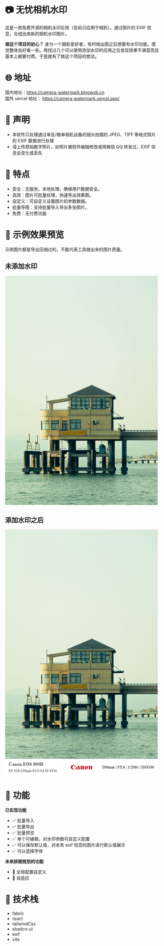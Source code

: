 # 📷 无忧相机水印

这是一款免费开源的相机水印应用（目前只应用于相机）。通过图片的 EXIF 信息，合成出来新的相机水印图片。

**做这个项目的初心？**
身为一个摄影爱好者，有时候出图之后想要有水印功能，感觉整体会好看一些。再找过几个可以使用添加水印的应用之后发现效果不满意而且基本上都要付费。于是就有了做这个项目的想法。

# 🌐 地址

国内地址：https://camera-watermark.blogwxb.cn  
国外 vercel 地址： https://camera-watermark.vercel.app/

# 📢 声明

- 本软件只处理通过单反/微单相机设备的镜头拍摄的 JPEG、TIFF 等格式照片的 EXIF 数据进行处理
- 请上传原始数字照片，如照片被软件编辑修改或用微信 QQ 转发过，EXIF 信息会变化或丢失

# 🚀 特点

- 安全：无服务，本地处理，确保用户数据安全。
- 高效：图片可批量处理，快速导出效果图。
- 自定义：可自定义设置图片的参数数据。
- 批量导图：支持批量导入导出多张图片。
- 免费：无付费功能

# 👀 示例效果预览

示例图片都是导出压缩过的，不能代表工具做出来的图片质量。

## 未添加水印

<img width='500px' src='https://raw.githubusercontent.com/dearDreamWeb/picture/main/pic/202404022139232.jpeg'/>

## 添加水印之后

<img width='500px' src='https://raw.githubusercontent.com/dearDreamWeb/picture/main/pic/202404022139230.png'/>

# 🧰 功能

**已实现功能**

- ✅ 批量导入
- ✅ 批量导出
- ✅ 批量预览
- ✅ 单个可编辑，对水印参数可自定义配置
- ✅ 可以保存默认值，对未有 exif 信息的图片进行默认值展示
- ✅ 可以选择字体

**未来排期规划的功能**

- 🔘 全局配置自定义
- 🔘 自适应

# 🔨 技术栈

- fabric
- react
- tailwindCss
- shadcn-ui
- exif
- vite
